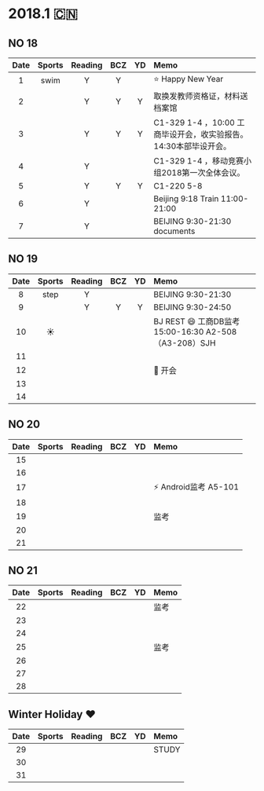 # 2018.1 :cn:
## NO 18
| Date  | Sports | Reading | BCZ | YD | Memo | 
| :---: | :---: | :---: | :---: | :---: | :--- | 
| 1 | swim | Y| Y |  | :star: Happy New Year | 
| 2 |  | Y | Y |  Y| 取换发教师资格证，材料送档案馆| 
| 3 |  | Y | Y |  Y| C1-329 1-4 ，10:00 工商毕设开会，收实验报告。 14:30本部毕设开会。| 
| 4 |  | Y |  |    | C1-329 1-4 ，移动竞赛小组2018第一次全体会议。 | 
| 5 |  | Y | Y | Y | C1-220 5-8  | 
| 6 |  |  Y|  |  | Beijing 9:18 Train 11:00-21:00| 
| 7 |  |  Y|  |  | BEIJING 9:30-21:30 documents| 
## NO 19
| Date  | Sports | Reading | BCZ | YD | Memo | 
| :---: | :---: | :---: | :---: | :---: | :--- | 
| 8 |step  | Y |  |  |BEIJING  9:30-21:30| 
| 9 |  | Y | Y |  Y| BEIJING 9:30-24:50 |
| 10 | :sunny: |  |  |  | BJ REST :smile: 工商DB监考 15:00-16:30 A2-508 （A3-208）SJH | 
| 11 |  |  |  |  | | 
| 12 |  |  |  |  | :bell: 开会| 
| 13 |  |  |  |  |  | 
| 14 |  |  |  |  |  | 
## NO 20
| Date  | Sports | Reading | BCZ | YD | Memo | 
| :---: | :---: | :---: | :---: | :---: | :--- | 
| 15 |  |  |  |  |  | 
| 16 |  |  |  |  |  | 
| 17 |  |  |  |  |:zap: Android监考 A5-101 | 
| 18 |  |  |  |  |  | 
| 19 |  |  |  |  | 监考 |   
| 20 |  |  |  |  |  | 
| 21 |  |  |  |  |  | 
## NO 21
| Date  | Sports | Reading | BCZ | YD | Memo | 
| :---: | :---: | :---: | :---: | :---: | :--- | 
| 22 |  |  |  |  | 监考| 
| 23 |  |  |  |  |  | 
| 24 |  |  |  |  |  | 
| 25 |  |  |  |  |  监考 | 
| 26 |  |  |  |  |  | 
| 27 |  |  |  |  |  | 
| 28 |  |  |  |  |  | 
## Winter Holiday :heart:
| Date  | Sports | Reading | BCZ | YD | Memo | 
| :---: | :---: | :---: | :---: | :---: | :--- | 
| 29 |  |  |  |  |  STUDY |   
| 30 |  |  |  |  |  | 
| 31 |  |  |  |  |  | 
